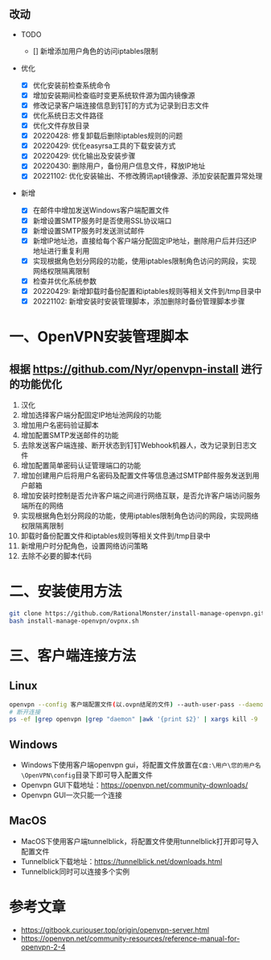 
## 改动

- TODO

  - [] 新增添加用户角色的访问iptables限制

- 优化
  - [x] 优化安装前检查系统命令
  - [x] 增加安装期间检查临时变更系统软件源为国内镜像源
  - [x] 修改记录客户端连接信息到钉钉的方式为记录到日志文件
  - [x] 优化系统日志文件路径
  - [x] 优化文件存放目录
  - [x] 20220428: 修复卸载后删除iptables规则的问题
  - [x] 20220429: 优化easyrsa工具的下载安装方式
  - [x] 20220429: 优化输出及安装步骤
  - [x] 20220430: 删除用户，备份用户信息文件，释放IP地址
  - [x] 20221102: 优化安装输出、不修改腾讯apt镜像源、添加安装配置异常处理
- 新增
  - [x] 在邮件中增加发送Windows客户端配置文件
  - [x] 新增设置SMTP服务时是否使用SSL协议端口
  - [x] 新增设置SMTP服务时发送测试邮件
  - [x] 新增IP地址池，直接给每个客户端分配固定IP地址，删除用户后并归还IP地址进行重复利用
  - [x] 实现根据角色划分网段的功能，使用iptables限制角色访问的网段，实现网络权限隔离限制
  - [x] 检查并优化系统参数
  - [x] 20220429: 新增卸载时备份配置和iptables规则等相关文件到/tmp目录中
  - [x] 20221102: 新增安装时安装管理脚本，添加删除时备份管理脚本步骤

# 一、OpenVPN安装管理脚本

## 根据 https://github.com/Nyr/openvpn-install 进行的功能优化

1. 汉化
2. 增加选择客户端分配固定IP地址池网段的功能
3. 增加用户名密码验证脚本
4. 增加配置SMTP发送邮件的功能
5. 去除发送客户端连接、断开状态到钉钉Webhook机器人，改为记录到日志文件
6. 增加配置简单密码认证管理端口的功能
7. 增加创建用户后将用户名密码及配置文件等信息通过SMTP邮件服务发送到用户邮箱
8. 增加安装时控制是否允许客户端之间进行网络互联，是否允许客户端访问服务端所在的网络
9. 实现根据角色划分网段的功能，使用iptables限制角色访问的网段，实现网络权限隔离限制
10. 卸载时备份配置文件和iptables规则等相关文件到/tmp目录中
11. 新增用户时分配角色，设置网络访问策略
12. 去除不必要的脚本代码

# 二、安装使用方法

```bash
git clone https://github.com/RationalMonster/install-manage-openvpn.git
bash install-manage-openvpn/ovpnx.sh
```

# 三、客户端连接方法

## Linux

```bash
openvpn --config 客户端配置文件(以.ovpn结尾的文件) --auth-user-pass --daemon
# 断开连接
ps -ef |grep openvpn |grep "daemon" |awk '{print $2}' | xargs kill -9
```

## Windows

- Windows下使用客户端openvpn gui，将配置文件放置在`C盘:\用户\您的用户名\OpenVPN\config`目录下即可导入配置文件
- Openvpn GUI下载地址：https://openvpn.net/community-downloads/
- Openvpn GUI一次只能一个连接

## MacOS

- MacOS下使用客户端tunnelblick，将配置文件使用tunnelblick打开即可导入配置文件
- Tunnelblick下载地址：https://tunnelblick.net/downloads.html
- Tunnelblick同时可以连接多个实例


# 参考文章

- https://gitbook.curiouser.top/origin/openvpn-server.html
- https://openvpn.net/community-resources/reference-manual-for-openvpn-2-4
